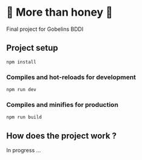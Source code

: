 # 🐝 More than honey 🐝
Final project for Gobelins BDDI

## Project setup
```
npm install
```

### Compiles and hot-reloads for development
```
npm run dev
```

### Compiles and minifies for production
```
npm run build
```

## How does the project work ?

In progress ...